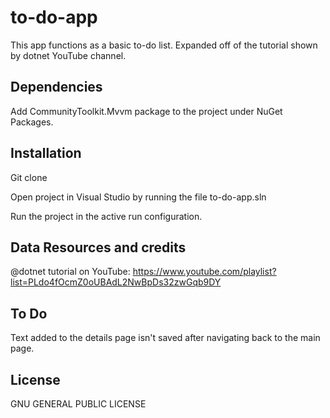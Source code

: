 # to-do-app
This app functions as a basic to-do list. Expanded off of the tutorial shown by dotnet YouTube channel.

## Dependencies
Add CommunityToolkit.Mvvm package to the project under NuGet Packages.

## Installation
Git clone

Open project in Visual Studio by running the file to-do-app.sln

Run the project in the active run configuration.

## Data Resources and credits
@dotnet tutorial on YouTube: 
https://www.youtube.com/playlist?list=PLdo4fOcmZ0oUBAdL2NwBpDs32zwGqb9DY

## To Do
Text added to the details page isn't saved after navigating back to the main page.

## License
GNU GENERAL PUBLIC LICENSE
